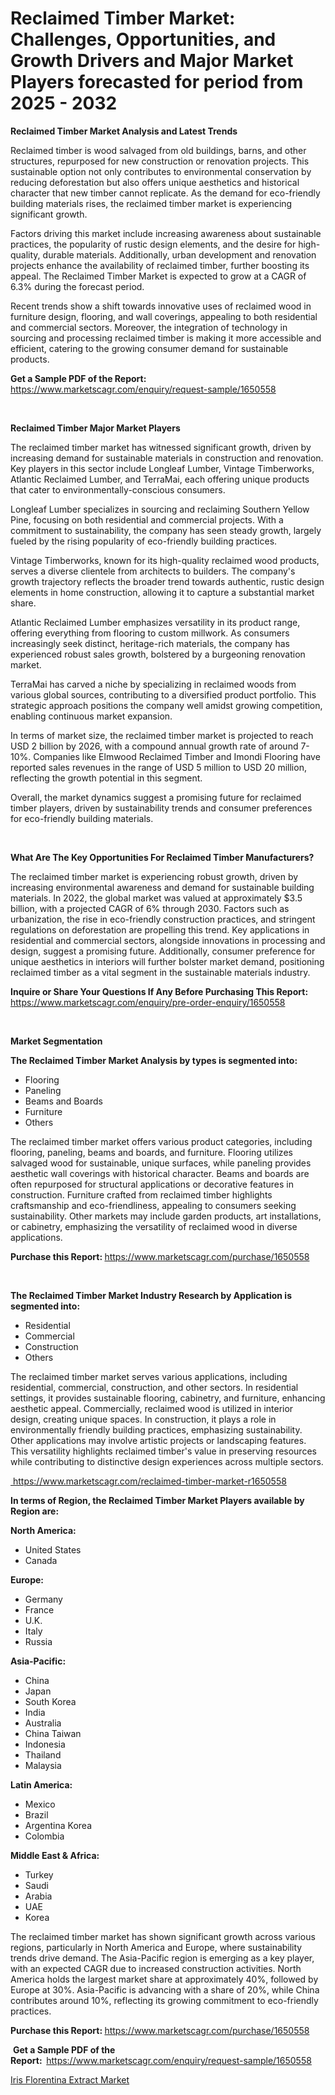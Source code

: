 <p><h1>Reclaimed Timber Market: Challenges, Opportunities, and Growth Drivers and Major Market Players forecasted for period from 2025 - 2032</h1></p><p><strong>Reclaimed Timber Market Analysis and Latest Trends</strong></p>
<p><p>Reclaimed timber is wood salvaged from old buildings, barns, and other structures, repurposed for new construction or renovation projects. This sustainable option not only contributes to environmental conservation by reducing deforestation but also offers unique aesthetics and historical character that new timber cannot replicate. As the demand for eco-friendly building materials rises, the reclaimed timber market is experiencing significant growth. </p><p>Factors driving this market include increasing awareness about sustainable practices, the popularity of rustic design elements, and the desire for high-quality, durable materials. Additionally, urban development and renovation projects enhance the availability of reclaimed timber, further boosting its appeal. The Reclaimed Timber Market is expected to grow at a CAGR of 6.3% during the forecast period. </p><p>Recent trends show a shift towards innovative uses of reclaimed wood in furniture design, flooring, and wall coverings, appealing to both residential and commercial sectors. Moreover, the integration of technology in sourcing and processing reclaimed timber is making it more accessible and efficient, catering to the growing consumer demand for sustainable products.</p></p>
<p><strong>Get a Sample PDF of the Report:&nbsp;</strong> <a href="https://www.marketscagr.com/enquiry/request-sample/1650558?utm_campaign=2822&utm_medium=2&utm_source=Github&utm_content=ia&utm_term=31032025&utm_id=reclaimed-timber">https://www.marketscagr.com/enquiry/request-sample/1650558</a></p>
<p>&nbsp;</p>
<p><strong>Reclaimed Timber Major Market Players</strong></p>
<p><p>The reclaimed timber market has witnessed significant growth, driven by increasing demand for sustainable materials in construction and renovation. Key players in this sector include Longleaf Lumber, Vintage Timberworks, Atlantic Reclaimed Lumber, and TerraMai, each offering unique products that cater to environmentally-conscious consumers.</p><p>Longleaf Lumber specializes in sourcing and reclaiming Southern Yellow Pine, focusing on both residential and commercial projects. With a commitment to sustainability, the company has seen steady growth, largely fueled by the rising popularity of eco-friendly building practices.</p><p>Vintage Timberworks, known for its high-quality reclaimed wood products, serves a diverse clientele from architects to builders. The company's growth trajectory reflects the broader trend towards authentic, rustic design elements in home construction, allowing it to capture a substantial market share.</p><p>Atlantic Reclaimed Lumber emphasizes versatility in its product range, offering everything from flooring to custom millwork. As consumers increasingly seek distinct, heritage-rich materials, the company has experienced robust sales growth, bolstered by a burgeoning renovation market.</p><p>TerraMai has carved a niche by specializing in reclaimed woods from various global sources, contributing to a diversified product portfolio. This strategic approach positions the company well amidst growing competition, enabling continuous market expansion.</p><p>In terms of market size, the reclaimed timber market is projected to reach USD 2 billion by 2026, with a compound annual growth rate of around 7-10%. Companies like Elmwood Reclaimed Timber and Imondi Flooring have reported sales revenues in the range of USD 5 million to USD 20 million, reflecting the growth potential in this segment.</p><p>Overall, the market dynamics suggest a promising future for reclaimed timber players, driven by sustainability trends and consumer preferences for eco-friendly building materials.</p></p>
<p>&nbsp;</p>
<p><strong>What Are The Key Opportunities For Reclaimed Timber Manufacturers?</strong></p>
<p><p>The reclaimed timber market is experiencing robust growth, driven by increasing environmental awareness and demand for sustainable building materials. In 2022, the global market was valued at approximately $3.5 billion, with a projected CAGR of 6% through 2030. Factors such as urbanization, the rise in eco-friendly construction practices, and stringent regulations on deforestation are propelling this trend. Key applications in residential and commercial sectors, alongside innovations in processing and design, suggest a promising future. Additionally, consumer preference for unique aesthetics in interiors will further bolster market demand, positioning reclaimed timber as a vital segment in the sustainable materials industry.</p></p>
<p><strong>Inquire or Share Your Questions If Any Before Purchasing This Report:</strong> <a href="https://www.marketscagr.com/enquiry/pre-order-enquiry/1650558?utm_campaign=2822&utm_medium=2&utm_source=Github&utm_content=ia&utm_term=31032025&utm_id=reclaimed-timber">https://www.marketscagr.com/enquiry/pre-order-enquiry/1650558</a></p>
<p>&nbsp;</p>
<p><strong>Market Segmentation</strong></p>
<p><strong>The Reclaimed Timber Market Analysis by types is segmented into:</strong></p>
<p><ul><li>Flooring</li><li>Paneling</li><li>Beams and Boards</li><li>Furniture</li><li>Others</li></ul></p>
<p><p>The reclaimed timber market offers various product categories, including flooring, paneling, beams and boards, and furniture. Flooring utilizes salvaged wood for sustainable, unique surfaces, while paneling provides aesthetic wall coverings with historical character. Beams and boards are often repurposed for structural applications or decorative features in construction. Furniture crafted from reclaimed timber highlights craftsmanship and eco-friendliness, appealing to consumers seeking sustainability. Other markets may include garden products, art installations, or cabinetry, emphasizing the versatility of reclaimed wood in diverse applications.</p></p>
<p><strong>Purchase this Report:&nbsp;</strong><a href="https://www.marketscagr.com/purchase/1650558?utm_campaign=2822&utm_medium=2&utm_source=Github&utm_content=ia&utm_term=31032025&utm_id=reclaimed-timber">https://www.marketscagr.com/purchase/1650558</a></p>
<p>&nbsp;</p>
<p><strong>The Reclaimed Timber Market Industry Research by Application is segmented into:</strong></p>
<p><ul><li>Residential</li><li>Commercial</li><li>Construction</li><li>Others</li></ul></p>
<p><p>The reclaimed timber market serves various applications, including residential, commercial, construction, and other sectors. In residential settings, it provides sustainable flooring, cabinetry, and furniture, enhancing aesthetic appeal. Commercially, reclaimed wood is utilized in interior design, creating unique spaces. In construction, it plays a role in environmentally friendly building practices, emphasizing sustainability. Other applications may involve artistic projects or landscaping features. This versatility highlights reclaimed timber's value in preserving resources while contributing to distinctive design experiences across multiple sectors.</p></p>
<p><a href="https://www.marketscagr.com/reclaimed-timber-market-r1650558?utm_campaign=2822&utm_medium=2&utm_source=Github&utm_content=ia&utm_term=31032025&utm_id=reclaimed-timber">&nbsp;https://www.marketscagr.com/reclaimed-timber-market-r1650558</a></p>
<p><strong>In terms of Region, the Reclaimed Timber Market Players available by Region are:</strong></p>
<p>
    <p> <strong> North America: </strong>
        <ul>
            <li>United States</li>
            <li>Canada</li>
        </ul>
        </p> 
    <p> <strong> Europe: </strong>
        <ul>
            <li>Germany</li>
            <li>France</li>
            <li>U.K.</li>
            <li>Italy</li>
            <li>Russia</li>
        </ul>
        </p> 
    <p> <strong> Asia-Pacific: </strong>
        <ul>
            <li>China</li>
            <li>Japan</li>
            <li>South Korea</li>
            <li>India</li>
            <li>Australia</li>
            <li>China Taiwan</li>
            <li>Indonesia</li>
            <li>Thailand</li>
            <li>Malaysia</li>
        </ul>
        </p> 
    <p> <strong> Latin America: </strong>
        <ul>
            <li>Mexico</li>
            <li>Brazil</li>
            <li>Argentina Korea</li>
            <li>Colombia</li>
        </ul>
        </p> 
    <p> <strong> Middle East & Africa: </strong>
        <ul>
            <li>Turkey</li>
            <li>Saudi</li>
            <li>Arabia</li>
            <li>UAE</li>
            <li>Korea</li>
        </ul>
    </p>
    </p>
<p><p>The reclaimed timber market has shown significant growth across various regions, particularly in North America and Europe, where sustainability trends drive demand. The Asia-Pacific region is emerging as a key player, with an expected CAGR due to increased construction activities. North America holds the largest market share at approximately 40%, followed by Europe at 30%. Asia-Pacific is advancing with a share of 20%, while China contributes around 10%, reflecting its growing commitment to eco-friendly practices.</p></p>
<p><strong>Purchase this Report: </strong><a href="https://www.marketscagr.com/purchase/1650558?utm_campaign=2822&utm_medium=2&utm_source=Github&utm_content=ia&utm_term=31032025&utm_id=reclaimed-timber">https://www.marketscagr.com/purchase/1650558</a></p>
<p>&nbsp;<strong>Get a Sample PDF of the Report:&nbsp;&nbsp;</strong><a href="https://www.marketscagr.com/enquiry/request-sample/1650558?utm_campaign=2822&utm_medium=2&utm_source=Github&utm_content=ia&utm_term=31032025&utm_id=reclaimed-timber">https://www.marketscagr.com/enquiry/request-sample/1650558</a></p>
<p><strong></strong></p>
<p><p><a href="https://github.com/benhaeneye/Market-Research-Report-List-1/blob/main/iris-florentina-extract-market.md?utm_campaign=2822&utm_medium=2&utm_source=Github&utm_content=ia&utm_term=31032025&utm_id=reclaimed-timber">Iris Florentina Extract Market</a></p></p>